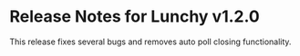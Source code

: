 # Release Notes for Lunchy v1.2.0

This release fixes several bugs and removes auto poll closing functionality.
